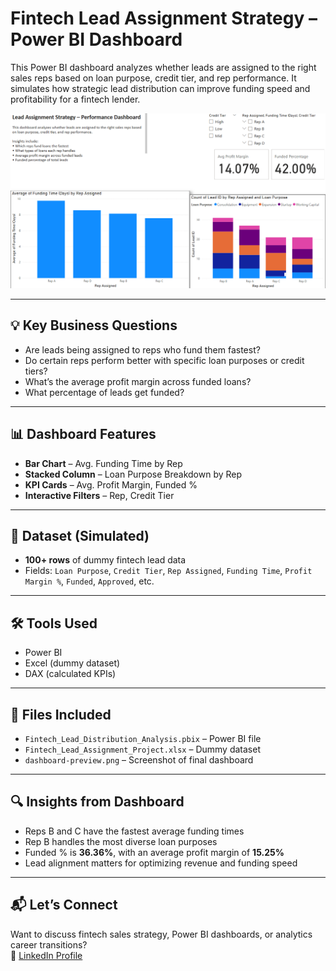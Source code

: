 # Fintech Lead Assignment Strategy – Power BI Dashboard

This Power BI dashboard analyzes whether leads are assigned to the right sales reps based on loan purpose, credit tier, and rep performance. It simulates how strategic lead distribution can improve funding speed and profitability for a fintech lender.

![Dashboard Preview](dashboard-preview.jpg.png)

---

## 💡 Key Business Questions

- Are leads being assigned to reps who fund them fastest?
- Do certain reps perform better with specific loan purposes or credit tiers?
- What’s the average profit margin across funded loans?
- What percentage of leads get funded?

---

## 📊 Dashboard Features

- **Bar Chart** – Avg. Funding Time by Rep  
- **Stacked Column** – Loan Purpose Breakdown by Rep  
- **KPI Cards** – Avg. Profit Margin, Funded %  
- **Interactive Filters** – Rep, Credit Tier

---

## 🧪 Dataset (Simulated)

- **100+ rows** of dummy fintech lead data  
- Fields: `Loan Purpose`, `Credit Tier`, `Rep Assigned`, `Funding Time`, `Profit Margin %`, `Funded`, `Approved`, etc.

---

## 🛠 Tools Used

- Power BI  
- Excel (dummy dataset)  
- DAX (calculated KPIs)  

---

## 📁 Files Included

- `Fintech_Lead_Distribution_Analysis.pbix` – Power BI file  
- `Fintech_Lead_Assignment_Project.xlsx` – Dummy dataset  
- `dashboard-preview.png` – Screenshot of final dashboard

---

## 🔍 Insights from Dashboard

- Reps B and C have the fastest average funding times  
- Rep B handles the most diverse loan purposes  
- Funded % is **36.36%**, with an average profit margin of **15.25%**  
- Lead alignment matters for optimizing revenue and funding speed

---

## 📬 Let’s Connect

Want to discuss fintech sales strategy, Power BI dashboards, or analytics career transitions?  
📧 [LinkedIn Profile](https://www.linkedin.com/in/jonathan-rebecca-b610b625a/)

